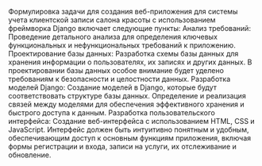 Формулировка задачи для создания веб-приложения для системы учета клиентской записи салона красоты с использованием фреймворка Django включает следующие пункты:
Анализ требований: Проведение детального анализа для определения ключевых функциональных и нефункциональных требований к приложению.
Проектирование базы данных: Разработка схемы базы данных для хранения информации о пользователях, их записях и других данных. В проектировании базы данных особое внимание будет уделено требованиям к безопасности и целостности данных.
Разработка моделей Django: Создание моделей в Django, которые будут соответствовать структуре базы данных. Определение и реализация связей между моделями для обеспечения эффективного хранения и быстрого доступа к данным.
Разработка пользовательского интерфейса: Создание веб-интерфейса с использованием HTML, CSS и JavaScript. Интерфейс должен быть интуитивно понятным и удобным, обеспечивающим доступ к основным функциям приложения, включая формы регистрации и входа, записи на услуги, их отслеживание и обновление.

